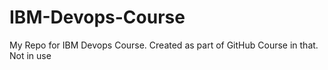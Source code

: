 # IBM-Devops-Course
My Repo for IBM Devops Course. Created as part of GitHub Course in that. Not in use
